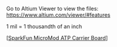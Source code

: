 Go to Altium Viewer to view the files: https://www.altium.com/viewer/#features

1 mil = 1 thousandth of an inch

[[SparkFun MicroMod ATP Carrier Board](https://github.com/UF-Design-Build-Fly/PCB-Shield-Design/blob/main/Carrier%20Board%20Dimensions/Pictures/Carrier_Dimensions.PNG)]
